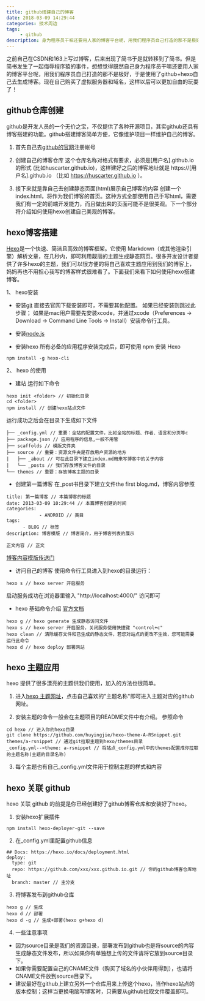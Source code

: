 ```yaml
---
title: github搭建自己的博客
date: 2018-03-09 14:29:44
categories: 技术周边
tags:
     - github
description: 身为程序员干嘛还要用人家的博客平台呢，用我们程序员自己打造的那不是极好
---
```


之前自己在CSDN和163上写过博客，后来出现了简书于是就转移到了简书。但是简书发生了一起侮辱程序猿的事件，想想觉得既然自己身为程序员干嘛还要用人家的博客平台呢，用我们程序员自己打造的那不是极好，于是使用了github+hexo自己去生成博客。现在自己购买了虚拟服务器和域名，这样以后可以更加自由的玩耍了！

## github仓库创建
github是开发人员的一个无价之宝，不仅提供了各种开源项目，其实github还具有博客搭建的功能。github搭建博客简单方便，它像维护项目一样维护自己的博客。

1. 首先自己去[github的官网](https://www.github.com)注册帐号

2. 创建自己的博客仓库
这个仓库名称对格式有要求，必须是[用户名].github.io的形式 (比如huscarter.github.io)，这样建好之后的博客地址就是 https://[用户名].github.io （比如 https://huscarter.github.io ）。

3. 接下来就是靠自己去创建静态页面(html)展示自己博客的内容
创建一个index.html，将作为我们博客的首页。这种方式全部使用自己手写html，需要我们有一定的前端开发能力，而且做出来的页面可能不是很美观。下一个部分将介绍如何使用hexo创建自己美观的博客。

## hexo博客搭建
[Hexo](https://hexo.io/)是一个快速、简洁且高效的博客框架。它使用 Markdown（或其他渲染引擎）解析文章，在几秒内，即可利用靓丽的主题生成静态网页。很多开发设计者提供了许多hexo的主题，我们可以很方便的将自己喜欢主题应用到我们的博客上，妈妈再也不用担心我写的博客样式很难看了。下面我们来看下如何使用hexo搭建博客。

1、 hexo安装

- 安装[git](https://git-scm.com/)
直接去官网下载安装即可，不需要其他配置。
如果已经安装则跳过此步骤；
如果是mac用户需要先安装xcode，并通过xcode（Preferences -> Download -> Command Line Tools -> Install）安装命令行工具。

- 安装[node.js](https://nodejs.org/en/)

- 安装hexo
所有必备的应用程序安装完成后，即可使用 npm 安装 Hexo
```
npm install -g hexo-cli
```

2、 hexo 的使用

- 建站
运行如下命令
```
hexo init <folder> // 初始化目录
cd <folder>
npm install // 创建hexo站点文件
```
运行成功之后会在目录下生成如下文件
```
├── _config.yml // 重要：全站的配置文件，比如全站的标题、作者、语言和分页等c 
├── package.json // 应用程序的信息,一般不用管
├── scaffolds // 模版文件夹
├── source // 重要：资源文件夹是存放用户资源的地方
|   ├── _about // 可在此目录下建立index.md用来写博客中的关于内容
|   └── _posts // 我们存放博客文件的目录
└── themes // 重要：存放博客主题的目录
```

- 创建第一篇博客
在_post书目录下建立文件the first blog.md，博客内容参照
```
title: 第一篇博客 // 本篇博客的标题
date: 2013-03-09 10:29:44 // 本篇博客创建的时间
categories: 
            - ANDROID // 类目
tags: 
      - BLOG // 标签
description: 博客模版 // 博客简介，用于博客列表的展示

正文内容 // 正文
```
[博客内容模版传送门](../template)

- 访问自己的博客
使用命令行工具进入到hexo的目录运行：
```
hexo s // hexo server 开启服务
```
启动服务成功在浏览器里输入 "http://localhost:4000/" 访问即可

- hexo 基础命令介绍 [官方文档](https://hexo.io/zh-cn/docs/commands.html)
```
hexo g // hexo generate 生成静态访问文件
hexo s // hexo server 开启服务，关闭服务使用快捷键 "control+c"
hexo clean // 清除缓存文件和已生成的静态文件，若您对站点的更改不生效，您可能需要运行此命令
hexo d // hexo deploy 部署网站
```

## hexo 主题应用
hexo 提供了很多漂亮的主题供我们使用，加入的方法也很简单。

1. 进入[hexo 主题网址](https://hexo.io/themes/)，点击自己喜欢的"主题名称"即可进入主题对应的github网址。

2. 安装主题的命令一般会在主题项目的README文件中有介绍。
参照命令
```
cd hexo // 进入你的hexo目录
git clone https://github.com/huyingjie/hexo-theme-A-RSnippet.git themes/a-rsnippet // 通过git拉取主题到hexo/themes目录
_config.yml-->theme: a-rsnippet // 将站点_config.yml中的themes配置成你拉取的主题名称(主题的目录名称)
```

3. 每个主题也有自己_config.yml文件用于控制主题的样式和内容

## hexo 关联 github
hexo 关联 github 的前提是你已经创建好了github博客仓库和安装好了hexo。

1. 安装hexo扩展插件
```
npm install hexo-deployer-git --save
```

2. 在_config.yml里配置github信息
```
## Docs: https://hexo.io/docs/deployment.html
deploy:
  type: git
  repo: https://github.com/xxx/xxx.github.io.git // 你的github博客仓库地址
  branch: master // 主分支
```

3. 将博客发布到github仓库
```
hexo g // 生成
hexo d // 部署
hexo d -g // 生成+部署(hexo g+hexo d)
```

4. 一些注意事项
- 因为source目录是我们的资源目录，部署发布到github也是将source的内容生成静态文件发布，所以如果你有单独想上传的文件请将它放到source目录下。
- 如果你需要配置自己的CNAME文件（购买了域名的小伙伴用得到），也请将CNAME文件放到source目录下。
- 建议最好在github上建立另外一个仓库用来上传这个hexo，当作hexo站点的版本控制；这样当更换电脑写博客时，只需要从github拉取文件覆盖即可。